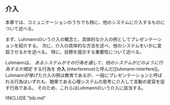 
## 介入
本章では、コミュニケーションのうちでも特に、他のシステムに介入するものについて述べる。

まず、Luhmannのいう介入の概念と、具体的な介入の例としてプレゼンテーションを紹介する。
次に、介入の具体的な方法を述べ、他のシステムをいかに変容させるかを述べる。
特に、目標を提示する重要性について述べる。

Luhmannは、 *あるシステムがその行為を通して、他のシステムがどのように行為するか規定* する行為を **介入** (interference)と呼んだ\[[luhmann-interfere]\]。
Luhmannが挙げた介入の例は教育であるが、一般にプレゼンテーションと呼ばれる行為はいずれも、聴衆である心理システムの思考に介入して言動の変容を促す行為である。
そのため、これらはLuhmannのいう介入に該当する。


!INCLUDE "bib.md"
